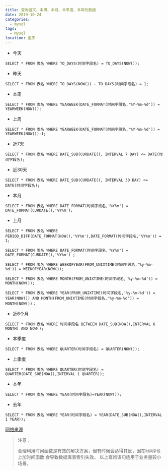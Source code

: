 ```yaml
---
title: 查询当天、本周、本月、本季度、本年的数据
date: 2019-10-24
categories:
  - mysql
tags: 
  - Mysql
location: 重庆  
---
```

- 今天
```mysql
SELECT * FROM 表名 WHERE TO_DAYS(时间字段名) = TO_DAYS(NOW());
```
- 昨天
```mysql
SELECT * FROM 表名 WHERE TO_DAYS(NOW()) - TO_DAYS(时间字段名) = 1;
```
- 本周
```mysql
SELECT * FROM 表名 WHERE YEARWEEK(DATE_FORMAT(时间字段名,'%Y-%m-%d')) = YEARWEEK(NOW());
```
- 上周
```mysql
SELECT * FROM 表名 WHERE YEARWEEK(DATE_FORMAT(时间字段名,'%Y-%m-%d')) = YEARWEEK(NOW())-1;
```
- 近7天
```mysql
SELECT * FROM 表名 WHERE DATE_SUB(CURDATE(), INTERVAL 7 DAY) <= DATE(时间字段名);
```
- 近30天
```mysql
SELECT * FROM 表名 WHERE DATE_SUB(CURDATE(), INTERVAL 30 DAY) <= DATE(时间字段名);
```
- 本月
```mysql
SELECT * FROM 表名 WHERE DATE_FORMAT(时间字段名,'%Y%m') = DATE_FORMAT(CURDATE(),'%Y%m');
```
- 上月
```mysql
SELECT * FROM 表名 WHERE PERIOD_DIFF(DATE_FORMAT(NOW(),'%Y%m'),DATE_FORMAT(时间字段名,'%Y%m')) = 1;

SELECT * FROM 表名 WHERE DATE_FORMAT(时间字段名,'%Y%m') = DATE_FORMAT(CURDATE(),'%Y%m') ; 

SELECT * FROM 表名 WHERE WEEKOFYEAR(FROM_UNIXTIME(时间字段名,'%y-%m-%d')) = WEEKOFYEAR(NOW()); 

SELECT * FROM 表名 WHERE MONTH(FROM_UNIXTIME(时间字段名,'%y-%m-%d')) = MONTH(NOW()); 

SELECT * FROM 表名 WHERE YEAR(FROM_UNIXTIME(时间字段名,'%y-%m-%d')) = YEAR(NOW()) AND MONTH(FROM_UNIXTIME(时间字段名,'%y-%m-%d')) = MONTH(NOW())；

```
- 近6个月
```mysql
SELECT * FROM 表名 WHERE 时间字段名 BETWEEN DATE_SUB(NOW(),INTERVAL 6 MONTH) AND NOW();
```
- 本季度
```mysql
SELECT * FROM 表名 WHERE QUARTER(时间字段名) = QUARTER(NOW());
```
- 上季度
```mysql
SELECT * FROM 表名 WHERE QUARTER(时间字段名) = QUARTER(DATE_SUB(NOW(),INTERVAL 1 QUARTER));
```
- 本年
```mysql
SELECT * FROM 表名 WHERE YEAR(时间字段名)=YEAR(NOW());
```
- 去年
```mysql
SELECT * FROM 表名 WHERE YEAR(时间字段名) = YEAR(DATE_SUB(NOW(),INTERVAL 1 YEAR));
```

[网络来源](https://blog.csdn.net/qq_22067469/article/details/90321979 "这个是网络测试")

>注意：
>
> 合理利用时间函数是有效的解决方案，但有时候会适得其反，因在`时间字段`上加时间函数 会导致数据库表索引失效。
> 以上查询语句适用于业务量较小场景。
